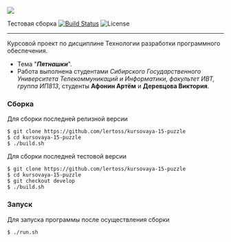 ![](https://i.ibb.co/tBQ2ttt/repository-open-graph-template.png)

Тестовая сборка [![Build Status](https://travis-ci.org/lertoss/kursovaya-15-puzzle.svg?branch=develop)](https://travis-ci.org/lertoss/kursovaya-15-puzzle)
![License](https://img.shields.io/github/license/lertoss/kursovaya-15-puzzle.svg)
***
Курсовой проект по дисциплине Технологии разработки программного обеспечения.
* Тема "_**Пятнашки**_". 
* Работа выполнена студентами _Сибирского Государственного Университета Телекоммуникаций и Информатики, факультет ИВТ, группа ИП813_, студенты **Афонин Артём** и **Деревцова Виктория**.

### **Сборка**
Для сборки последней релизной версии
```
$ git clone https://github.com/lertoss/kursovaya-15-puzzle
$ cd kursovaya-15-puzzle
$ ./build.sh
```
Для сборки последней тестовой версии
```
$ git clone https://github.com/lertoss/kursovaya-15-puzzle
$ cd kursovaya-15-puzzle
$ git checkout develop
$ ./build.sh
```

### **Запуск**
Для запуска программы после осуществления сборки
```
$ ./run.sh
```
